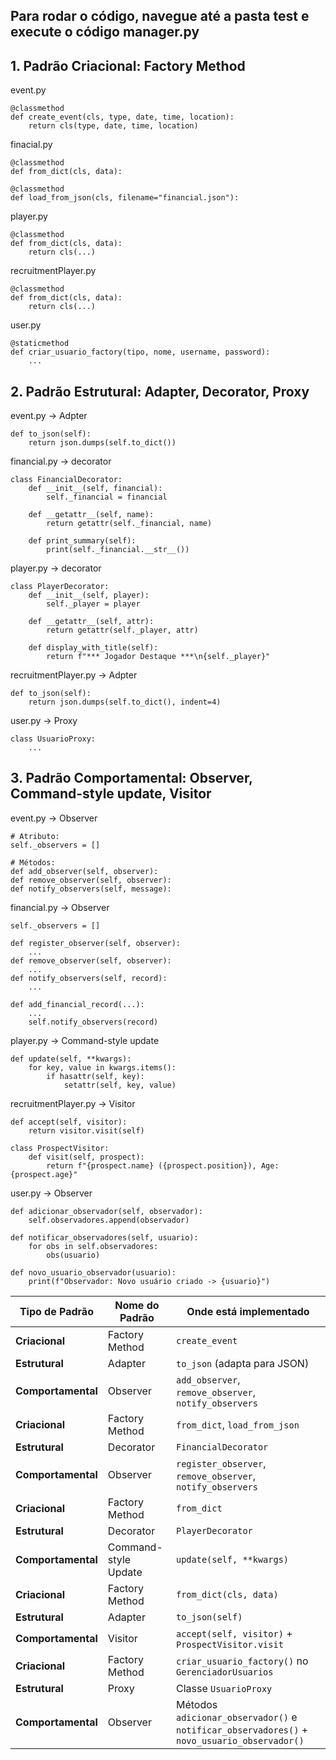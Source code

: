 ## Para rodar o código, navegue até a pasta test e execute o código manager.py

## 1. Padrão Criacional: Factory Method

event.py
```
@classmethod
def create_event(cls, type, date, time, location):
    return cls(type, date, time, location)
```

finacial.py
```
@classmethod
def from_dict(cls, data):

@classmethod
def load_from_json(cls, filename="financial.json"):
```

player.py
```
@classmethod
def from_dict(cls, data):
    return cls(...)
```

recruitmentPlayer.py
```
@classmethod
def from_dict(cls, data):
    return cls(...)
```

user.py
```
@staticmethod
def criar_usuario_factory(tipo, nome, username, password):
    ...
```

## 2. Padrão Estrutural: Adapter, Decorator, Proxy

event.py -> Adpter
```
def to_json(self):
    return json.dumps(self.to_dict())
```

financial.py -> decorator
```
class FinancialDecorator:
    def __init__(self, financial):
        self._financial = financial

    def __getattr__(self, name):
        return getattr(self._financial, name)

    def print_summary(self):
        print(self._financial.__str__())
```

player.py -> decorator
```
class PlayerDecorator:
    def __init__(self, player):
        self._player = player

    def __getattr__(self, attr):
        return getattr(self._player, attr)

    def display_with_title(self):
        return f"*** Jogador Destaque ***\n{self._player}"
```

recruitmentPlayer.py -> Adpter
```
def to_json(self):
    return json.dumps(self.to_dict(), indent=4)
```

user.py -> Proxy
```
class UsuarioProxy:
    ...
```

## 3. Padrão Comportamental: Observer, Command-style update, Visitor

event.py -> Observer
```
# Atributo:
self._observers = []

# Métodos:
def add_observer(self, observer):
def remove_observer(self, observer):
def notify_observers(self, message):
```

financial.py -> Observer
```
self._observers = []

def register_observer(self, observer):
    ...
def remove_observer(self, observer):
    ...
def notify_observers(self, record):
    ...
```

```
def add_financial_record(...):
    ...
    self.notify_observers(record)
```

player.py -> Command-style update
```
def update(self, **kwargs):
    for key, value in kwargs.items():
        if hasattr(self, key):
            setattr(self, key, value)
```

recruitmentPlayer.py -> Visitor
```
def accept(self, visitor):
    return visitor.visit(self)
```

```
class ProspectVisitor:
    def visit(self, prospect):
        return f"{prospect.name} ({prospect.position}), Age: {prospect.age}"
```

user.py -> Observer
```
def adicionar_observador(self, observador):
    self.observadores.append(observador)

def notificar_observadores(self, usuario):
    for obs in self.observadores:
        obs(usuario)
```

```
def novo_usuario_observador(usuario):
    print(f"Observador: Novo usuário criado -> {usuario}")
```

| Tipo de Padrão | Nome do Padrão | Onde está implementado                                |
| -------------- | -------------- | ----------------------------------------------------- |
| **Criacional**     | Factory Method | `create_event`                                        |
| **Estrutural**     | Adapter        | `to_json` (adapta para JSON)                          |
| **Comportamental** | Observer       | `add_observer`, `remove_observer`, `notify_observers` |
| **Criacional**     | Factory Method | `from_dict`, `load_from_json`                              |
| **Estrutural**     | Decorator      | `FinancialDecorator`                                       |
| **Comportamental** | Observer       | `register_observer`, `remove_observer`, `notify_observers` |
| **Criacional**     | Factory Method       | `from_dict`              |
| **Estrutural**     | Decorator            | `PlayerDecorator`        |
| **Comportamental** | Command-style Update | `update(self, **kwargs)` |
| **Criacional**     | Factory Method | `from_dict(cls, data)`                            |
| **Estrutural**     | Adapter        | `to_json(self)`                                   |
| **Comportamental** | Visitor        | `accept(self, visitor)` + `ProspectVisitor.visit` |
| **Criacional**     | Factory Method | `criar_usuario_factory()` no `GerenciadorUsuarios`                                          |
| **Estrutural**     | Proxy          | Classe `UsuarioProxy`                                                                       |
| **Comportamental** | Observer       | Métodos `adicionar_observador()` e `notificar_observadores()` + `novo_usuario_observador()` |
